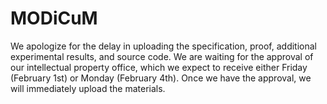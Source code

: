 # MODiCuM

We apologize for the delay in uploading the specification, proof, additional experimental results, and source code. We are waiting for the approval of our intellectual property office, which we expect to receive either Friday (February 1st) or Monday (February 4th). Once we have the approval, we will immediately upload the materials.
